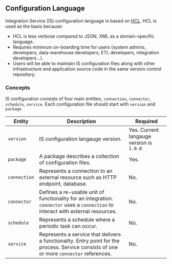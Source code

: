 ## Configuration Language

Integration Service (IS) configuration language is based on [HCL](https://github.com/hashicorp/hcl). HCL is used as the
basis
because:

- HCL is less verbose compared to JSON, XML as a domain-specific language.
- Requires minimum on-boarding time for users (system admins, developers,
  data-warehouse developers, ETL developers, integration developers...).
- Users will be able to maintain IS configuration files along with other infrastructure and application source code in
  the
  same version control repository.

### Concepts

IS configuration consists of four main entities, `connection`, `connector`, `schedule`, `service`.
Each configuration file should start with `version` and `package`

| Entity       | Description                                                                                                                              | Required                                 | 
|--------------|------------------------------------------------------------------------------------------------------------------------------------------|------------------------------------------|
| `version`    | IS configuration langauge version.                                                                                                       | Yes. Current langauge version is `1.0.0` |
| `package`    | A package describes a collection of configuration files.                                                                                 | Yes.                                     |
| `connection` | Represents a connection to an external resource such as HTTP endpoint, database.                                                         | No.                                      |
| `connector`  | Defines a re-usable unit of functionality for an integration. `connector` uses a `connection` to interact with external resources.       | No.                                      |
| `schedule`   | Represents a schedule where a periodic task can occur.                                                                                   | No.                                      |
| `service`    | Represents a service that delivers a functionality. Entry point for the process. Service consists of one or more `connector` references. | No.                                      |
